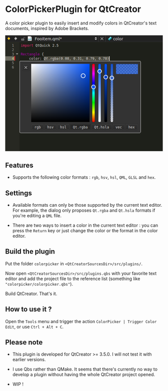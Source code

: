 ColorPickerPlugin for QtCreator
===============================

A color picker plugin to easily insert and modify colors in QtCreator's text documents, inspired by Adobe Brackets.

![Overview](documentation/images/overview.png)

Features
-----------------

- Supports the following color formats : `rgb`, `hsv`, `hsl`, `QML`, `GLSL` and `hex`.

Settings
-----------------

- Available formats can only be those supported by the current text editor. For example, the dialog only proposes `Qt.rgba` and `Qt.hsla` formats if you're editing a `QML` file.

- There are two ways to insert a color in the current text editor : you can press the `Return` key or just change the color or the format in the color editor.

Build the plugin
-----------------

Put the folder `colorpicker` in `<QtCreatorSourcesDir>/src/plugins/`.

Now open `<QtCreatorSourcesDir>/src/plugins.qbs` with your favorite text editor and add the project file to the reference list (something like `"colorpicker/colorpicker.qbs"`).

Build QtCreator. That's it.

How to use it ?
----------------

Open the `Tools` menu and trigger the action `ColorPicker | Trigger Color Edit`, or use `Ctrl + Alt + C`.

Please note
-----------------

- This plugin is developed for QtCreator >= 3.5.0. I will not test it with earlier versions.

- I use Qbs rather than QMake. It seems that there's currently no way to develop a plugin without having the whole QtCreator project opened.

- WIP !
